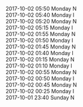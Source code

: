 2017-10-02 05:50 Monday  N  
2017-10-02 05:40 Monday  I  
2017-10-02 05:20 Monday  N  
2017-10-02 05:15 Monday  I  
2017-10-02 01:55 Monday  N  
2017-10-02 01:50 Monday  I  
2017-10-02 01:45 Monday  N  
2017-10-02 01:40 Monday  I  
2017-10-02 01:15 Monday  N  
2017-10-02 01:10 Monday  I  
2017-10-02 00:55 Monday  N  
2017-10-02 00:50 Monday  I  
2017-10-02 00:45 Monday  N  
2017-10-02 00:25 Monday  I  
2017-10-01 23:40 Sunday  N  

